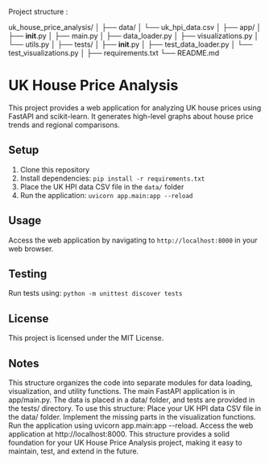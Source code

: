 Project structure :

uk_house_price_analysis/
│
├── data/
│   └── uk_hpi_data.csv
│
├── app/
│   ├── __init__.py
│   ├── main.py
│   ├── data_loader.py
│   ├── visualizations.py
│   └── utils.py
│
├── tests/
│   ├── __init__.py
│   ├── test_data_loader.py
│   └── test_visualizations.py
│
├── requirements.txt
└── README.md




# UK House Price Analysis

This project provides a web application for analyzing UK house prices using FastAPI and scikit-learn. It generates high-level graphs about house price trends and regional comparisons.

## Setup

1. Clone this repository
2. Install dependencies: `pip install -r requirements.txt`
3. Place the UK HPI data CSV file in the `data/` folder
4. Run the application: `uvicorn app.main:app --reload`

## Usage

Access the web application by navigating to `http://localhost:8000` in your web browser.

## Testing

Run tests using: `python -m unittest discover tests`

## License

This project is licensed under the MIT License.

## Notes
This structure organizes the code into separate modules for data loading, visualization, and utility functions. The main FastAPI application is in app/main.py. The data is placed in a data/ folder, and tests are provided in the tests/ directory.
To use this structure:
Place your UK HPI data CSV file in the data/ folder.
Implement the missing parts in the visualization functions.
Run the application using uvicorn app.main:app --reload.
Access the web application at http://localhost:8000.
This structure provides a solid foundation for your UK House Price Analysis project, making it easy to maintain, test, and extend in the future.